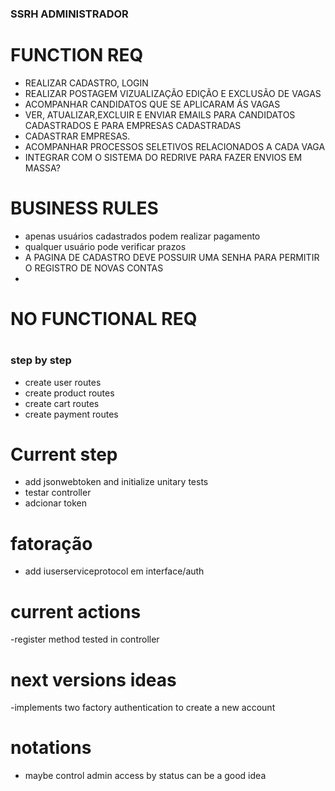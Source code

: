 ### SSRH ADMINISTRADOR


# FUNCTION REQ
 
  - REALIZAR CADASTRO, LOGIN
  - REALIZAR POSTAGEM VIZUALIZAÇÃO EDIÇÃO E EXCLUSÃO DE VAGAS
  - ACOMPANHAR CANDIDATOS QUE SE APLICARAM ÁS VAGAS
  - VER, ATUALIZAR,EXCLUIR E ENVIAR EMAILS PARA CANDIDATOS CADASTRADOS E PARA EMPRESAS CADASTRADAS
  - CADASTRAR EMPRESAS.
  - ACOMPANHAR PROCESSOS SELETIVOS RELACIONADOS A CADA VAGA
  - INTEGRAR COM O SISTEMA DO REDRIVE PARA FAZER ENVIOS EM MASSA?

# BUSINESS RULES

  - apenas usuários cadastrados podem realizar pagamento
  - qualquer usuário pode verificar prazos 
  - A PAGINA DE CADASTRO DEVE POSSUIR UMA SENHA PARA PERMITIR O REGISTRO DE NOVAS CONTAS
  -

# NO FUNCTIONAL REQ

  # 
  #
  #




### step by step

  - create user routes 
  - create product routes
  - create cart routes
  - create payment routes




# Current step

  - add jsonwebtoken and initialize unitary tests
  - testar controller 
  - adcionar token 


# fatoração

  - add iuserserviceprotocol em interface/auth

# current actions

  -register method tested in controller

# next versions ideas
  -implements two factory authentication to create a new account

# notations
  - maybe control admin access by status can be a good idea